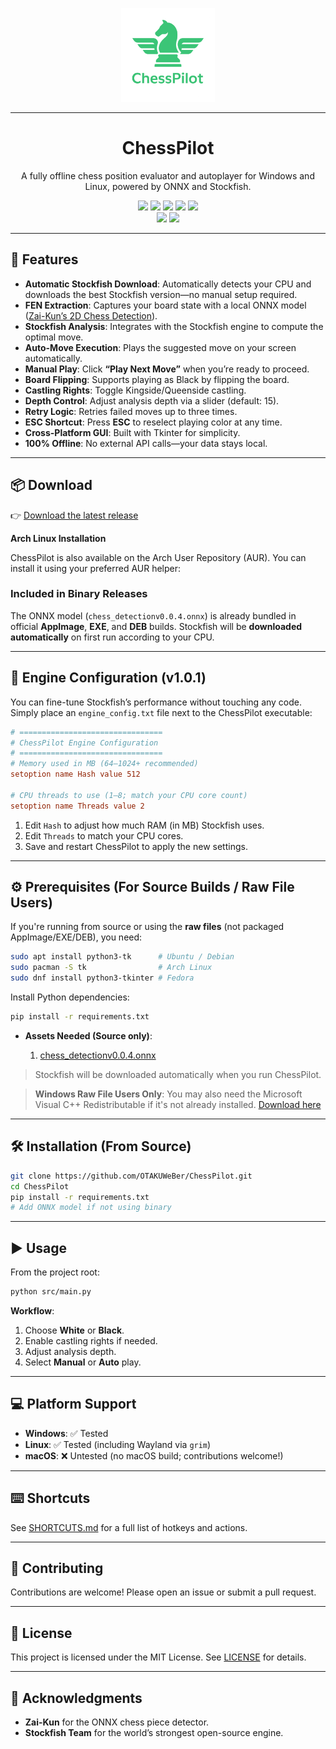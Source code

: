 <p align="center">
  <img src="assets/logo.png" alt="ChessPilot Logo" width="150" />
</p>
<hr />

<h1 align="center">ChessPilot</h1>

<p align="center">
  A fully offline chess position evaluator and autoplayer for Windows and Linux, powered by ONNX and Stockfish.
</p>

<p align="center">
<a href="https://img.shields.io/github/license/OTAKUWeBer/ChessPilot?style=for-the-badge"><img src="https://img.shields.io/github/license/OTAKUWeBer/ChessPilot?style=for-the-badge&color=F48041"></a>
<a href="https://img.shields.io/github/v/release/OTAKUWeBer/ChessPilot?style=for-the-badge"><img src="https://img.shields.io/github/v/release/OTAKUWeBer/ChessPilot?style=for-the-badge&color=0E80C0"></a>
<a href="https://img.shields.io/codefactor/grade/github/OTAKUWeBer/ChessPilot?style=for-the-badge&color=03A363"><img src="https://img.shields.io/codefactor/grade/github/OTAKUWeBer/ChessPilot?style=for-the-badge&color=03A363"></a>
<a href="https://img.shields.io/github/downloads/OTAKUWeBer/ChessPilot/total.svg?style=for-the-badge"><img src="https://img.shields.io/github/downloads/OTAKUWeBer/ChessPilot/total.svg?style=for-the-badge&color=CAF979"></a>
<a href="https://img.shields.io/github/issues/OTAKUWeBer/ChessPilot?style=for-the-badge"><img src="https://img.shields.io/github/issues/OTAKUWeBer/ChessPilot?style=for-the-badge&color=CE5842"></a>
<br>
<a href="https://img.shields.io/badge/Made_For-Linux-FCC624?style=for-the-badge&logo=linux&logoColor=white"><img src="https://img.shields.io/badge/Made_For-Linux-FCC624?style=for-the-badge&logo=linux&logoColor=white"></a>
<a href="https://img.shields.io/badge/Made_For-Windows-0078D6?style=for-the-badge&logo=windows&logoColor=white"><img src="https://img.shields.io/badge/Made_For-Windows-0078D6?style=for-the-badge&logo=windows&logoColor=white"></a>

<br>

---

## 🚀 Features

* **Automatic Stockfish Download**: Automatically detects your CPU and downloads the best Stockfish version—no manual setup required.
* **FEN Extraction**: Captures your board state with a local ONNX model ([Zai-Kun’s 2D Chess Detection](https://github.com/Zai-Kun/2d-chess-pieces-detection)).
* **Stockfish Analysis**: Integrates with the Stockfish engine to compute the optimal move.
* **Auto-Move Execution**: Plays the suggested move on your screen automatically.
* **Manual Play**: Click **“Play Next Move”** when you’re ready to proceed.
* **Board Flipping**: Supports playing as Black by flipping the board.
* **Castling Rights**: Toggle Kingside/Queenside castling.
* **Depth Control**: Adjust analysis depth via a slider (default: 15).
* **Retry Logic**: Retries failed moves up to three times.
* **ESC Shortcut**: Press **ESC** to reselect playing color at any time.
* **Cross-Platform GUI**: Built with Tkinter for simplicity.
* **100% Offline**: No external API calls—your data stays local.

---

## 📦 Download

👉 [Download the latest release](https://github.com/OTAKUWeBer/ChessPilot/releases/latest)

**Arch Linux Installation**

ChessPilot is also available on the Arch User Repository (AUR). You can install it using your preferred AUR helper:


### Included in Binary Releases

The ONNX model (`chess_detectionv0.0.4.onnx`) is already bundled in official **AppImage**, **EXE**, and **DEB** builds.
Stockfish will be **downloaded automatically** on first run according to your CPU.

---

## 🔧 Engine Configuration (v1.0.1)

You can fine-tune Stockfish’s performance without touching any code.
Simply place an `engine_config.txt` file next to the ChessPilot executable:

```ini
# ================================
# ChessPilot Engine Configuration
# ================================
# Memory used in MB (64–1024+ recommended)
setoption name Hash value 512

# CPU threads to use (1–8; match your CPU core count)
setoption name Threads value 2
```

1. Edit `Hash` to adjust how much RAM (in MB) Stockfish uses.
2. Edit `Threads` to match your CPU cores.
3. Save and restart ChessPilot to apply the new settings.

---

## ⚙️ Prerequisites (For Source Builds / Raw File Users)

If you're running from source or using the **raw files** (not packaged AppImage/EXE/DEB), you need:

```bash
sudo apt install python3-tk      # Ubuntu / Debian
sudo pacman -S tk                # Arch Linux
sudo dnf install python3-tkinter # Fedora
```

Install Python dependencies:

```bash
pip install -r requirements.txt
```

* **Assets Needed (Source only)**:

  1. [chess\_detectionv0.0.4.onnx](https://github.com/Zai-Kun/2d-chess-pieces-detection/releases/download/v0.0.4/chess_detectionv0.0.4.onnx)

> Stockfish will be downloaded automatically when you run ChessPilot.

> **Windows Raw File Users Only**: You may also need the Microsoft Visual C++ Redistributable if it's not already installed.
> [Download here](https://learn.microsoft.com/en-us/cpp/windows/latest-supported-vc-redist?view=msvc-170)

---

## 🛠️ Installation (From Source)

```bash
git clone https://github.com/OTAKUWeBer/ChessPilot.git
cd ChessPilot
pip install -r requirements.txt
# Add ONNX model if not using binary
```

---

## ▶️ Usage

From the project root:

```bash
python src/main.py
```

**Workflow**:

1. Choose **White** or **Black**.
2. Enable castling rights if needed.
3. Adjust analysis depth.
4. Select **Manual** or **Auto** play.

---

## 💻 Platform Support

* **Windows**: ✅ Tested
* **Linux**: ✅ Tested (including Wayland via `grim`)
* **macOS**: ❌ Untested (no macOS build; contributions welcome!)

---

## ⌨️ Shortcuts

See [SHORTCUTS.md](SHORTCUTS.md) for a full list of hotkeys and actions.

---

## 🤝 Contributing

Contributions are welcome! Please open an issue or submit a pull request.

---

## 📜 License

This project is licensed under the MIT License. See [LICENSE](LICENSE) for details.

---

## 🙏 Acknowledgments

* **Zai-Kun** for the ONNX chess piece detector.
* **Stockfish Team** for the world’s strongest open-source engine.